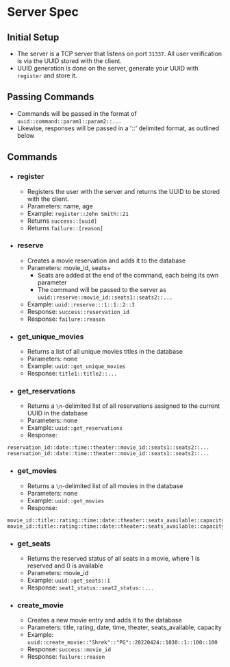 # Server Spec

## Initial Setup

- The server is a TCP server that listens on port `31337`. All user verification is via the UUID stored with the client.
- UUID generation is done on the server, generate your UUID with `register` and store it.

## Passing Commands

- Commands will be passed in the format of `uuid::command::param1::param2::...`
- Likewise, responses will be passed in a '::' delimited format, as outlined below

## Commands

- ### register
  - Registers the user with the server and returns the UUID to be stored with the client.
  - Parameters: name, age
  - Example: `register::John Smith::21`
  - Returns `success::[uuid]`
  - Returns `failure::[reason]`

- ### reserve
  - Creates a movie reservation and adds it to the database
  - Parameters: movie_id, seats+
    - Seats are added at the end of the command, each being its own parameter
    - The command will be passed to the server as `uuid::reserve::movie_id::seats1::seats2::...`
  - Example: `uuid::reserve:::1::1::2::3`
  - Response: `success::reservation_id`
  - Response: `failure::reason`

- ### get_unique_movies
  - Returns a list of all unique movies titles in the database
  - Parameters: none
  - Example: `uuid::get_unique_movies`
  - Response: `title1::title2::...`

- ### get_reservations
  - Returns a `\n`-delimited list of all reservations assigned to the current UUID in the database
  - Parameters: none
  - Example: `uuid::get_reservations`
  - Response:
```
reservation_id::date::time::theater::movie_id::seats1::seats2::...
reservation_id::date::time::theater::movie_id::seats1::seats2::...
```
- ### get_movies
  - Returns a `\n`-delimited list of all movies in the database
  - Parameters: none
  - Example: `uuid::get_movies`
  - Response:
```
movie_id::title::rating::time::date::theater::seats_available::capacity
movie_id::title::rating::time::date::theater::seats_available::capacity
```
- ### get_seats
  - Returns the reserved status of all seats in a movie, where 1 is reserved and 0 is available
  - Parameters: movie_id
  - Example: `uuid::get_seats::1`
  - Response: `seat1_status::seat2_status::...`

- ### create_movie
  - Creates a new movie entry and adds it to the database
  - Parameters: title, rating, date, time, theater, seats_available, capacity
  - Example: `uuid::create_movie::"Shrek"::"PG"::20220424::1030::1::100::100`
  - Response: `success::movie_id`
  - Response: `failure::reason`